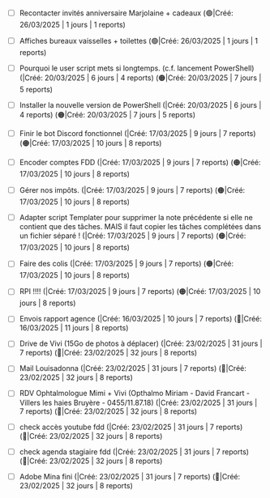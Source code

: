 

- [ ] Recontacter invités anniversaire Marjolaine + cadeaux (🟢|Créé: 26/03/2025 | 1 jours | 1 reports)
- [ ] Affiches bureaux vaisselles + toilettes (🟢|Créé: 26/03/2025 | 1 jours | 1 reports)
- [ ] Pourquoi le user script mets si longtemps. (c.f. lancement PowerShell) (|Créé: 20/03/2025 | 6 jours | 4 reports) (🟠|Créé: 20/03/2025 | 7 jours | 5 reports)
- [ ] Installer la nouvelle version de PowerShell (|Créé: 20/03/2025 | 6 jours | 4 reports) (🟠|Créé: 20/03/2025 | 7 jours | 5 reports)
- [ ] Finir le bot Discord fonctionnel  (|Créé: 17/03/2025 | 9 jours | 7 reports) (🟠|Créé: 17/03/2025 | 10 jours | 8 reports)
- [ ] Encoder comptes FDD  (|Créé: 17/03/2025 | 9 jours | 7 reports) (🟠|Créé: 17/03/2025 | 10 jours | 8 reports)
- [ ] Gérer nos impôts. (|Créé: 17/03/2025 | 9 jours | 7 reports) (🟠|Créé: 17/03/2025 | 10 jours | 8 reports)
- [ ] Adapter script Templater pour supprimer la note précédente si elle ne contient que des tâches. MAIS il faut copier les tâches complétées dans un fichier séparé !  (|Créé: 17/03/2025 | 9 jours | 7 reports) (🟠|Créé: 17/03/2025 | 10 jours | 8 reports)
- [ ] Faire des colis (|Créé: 17/03/2025 | 9 jours | 7 reports) (🟠|Créé: 17/03/2025 | 10 jours | 8 reports)
- [ ] RPI !!!! (|Créé: 17/03/2025 | 9 jours | 7 reports) (🟠|Créé: 17/03/2025 | 10 jours | 8 reports)
- [ ] Envois rapport agence (|Créé: 16/03/2025 | 10 jours | 7 reports) (🔴|Créé: 16/03/2025 | 11 jours | 8 reports)
- [ ] Drive de Vivi (15Go de photos à déplacer)  (|Créé: 23/02/2025 | 31 jours | 7 reports) (🔴|Créé: 23/02/2025 | 32 jours | 8 reports)
- [ ] Mail Louisadonna (|Créé: 23/02/2025 | 31 jours | 7 reports) (🔴|Créé: 23/02/2025 | 32 jours | 8 reports)
- [ ] RDV Ophtalmologue Mimi + Vivi (Opthalmo Miriam - David Francart - Villers les haies Bruyère - 0455/11.87.18) (|Créé: 23/02/2025 | 31 jours | 7 reports) (🔴|Créé: 23/02/2025 | 32 jours | 8 reports)
- [ ] check accès youtube fdd (|Créé: 23/02/2025 | 31 jours | 7 reports) (🔴|Créé: 23/02/2025 | 32 jours | 8 reports)
- [ ] check agenda stagiaire fdd (|Créé: 23/02/2025 | 31 jours | 7 reports) (🔴|Créé: 23/02/2025 | 32 jours | 8 reports)
- [ ] Adobe Mina fini (|Créé: 23/02/2025 | 31 jours | 7 reports) (🔴|Créé: 23/02/2025 | 32 jours | 8 reports)


